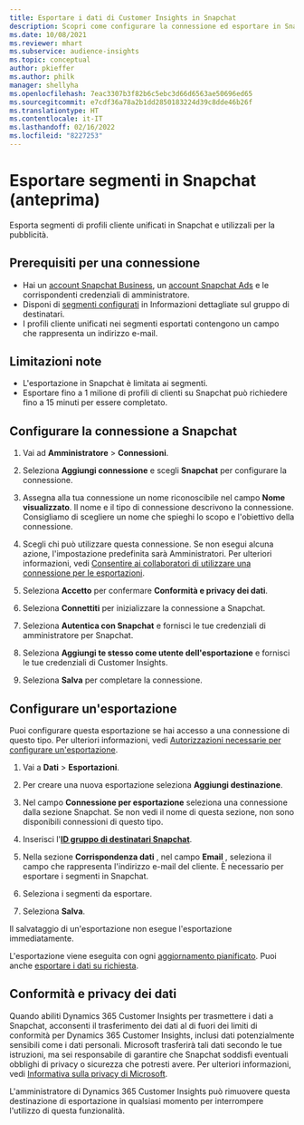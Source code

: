 ```yaml
---
title: Esportare i dati di Customer Insights in Snapchat
description: Scopri come configurare la connessione ed esportare in Snapchat.
ms.date: 10/08/2021
ms.reviewer: mhart
ms.subservice: audience-insights
ms.topic: conceptual
author: pkieffer
ms.author: philk
manager: shellyha
ms.openlocfilehash: 7eac3307b3f82b6c5ebc3d66d6563ae50696ed65
ms.sourcegitcommit: e7cdf36a78a2b1dd2850183224d39c8dde46b26f
ms.translationtype: HT
ms.contentlocale: it-IT
ms.lasthandoff: 02/16/2022
ms.locfileid: "8227253"
---
```

# <a name="export-segments-to-snapchat-preview"></a>Esportare segmenti in Snapchat (anteprima)

Esporta segmenti di profili cliente unificati in Snapchat e utilizzali per la pubblicità. 

## <a name="prerequisites-for-a-connection"></a>Prerequisiti per una connessione

-   Hai un [account Snapchat Business](https://business.snapchat.com/), un [account Snapchat Ads](https://ads.snapchat.com/) e le corrispondenti credenziali di amministratore.
-   Disponi di [segmenti configurati](segments.md) in Informazioni dettagliate sul gruppo di destinatari.
-   I profili cliente unificati nei segmenti esportati contengono un campo che rappresenta un indirizzo e-mail.

## <a name="known-limitations"></a>Limitazioni note

- L'esportazione in Snapchat è limitata ai segmenti.
- Esportare fino a 1 milione di profili di clienti su Snapchat può richiedere fino a 15 minuti per essere completato. 

## <a name="set-up-connection-to-snapchat"></a>Configurare la connessione a Snapchat

1. Vai ad **Amministratore** > **Connessioni**.

1. Seleziona **Aggiungi connessione** e scegli **Snapchat** per configurare la connessione.

1. Assegna alla tua connessione un nome riconoscibile nel campo **Nome visualizzato**. Il nome e il tipo di connessione descrivono la connessione. Consigliamo di scegliere un nome che spieghi lo scopo e l'obiettivo della connessione.

1. Scegli chi può utilizzare questa connessione. Se non esegui alcuna azione, l'impostazione predefinita sarà Amministratori. Per ulteriori informazioni, vedi [Consentire ai collaboratori di utilizzare una connessione per le esportazioni](connections.md#allow-contributors-to-use-a-connection-for-exports).

1. Seleziona **Accetto** per confermare **Conformità e privacy dei dati**.

1. Seleziona **Connettiti** per inizializzare la connessione a Snapchat.

1. Seleziona **Autentica con Snapchat** e fornisci le tue credenziali di amministratore per Snapchat. 

1. Seleziona **Aggiungi te stesso come utente dell'esportazione** e fornisci le tue credenziali di Customer Insights.

1. Seleziona **Salva** per completare la connessione.

## <a name="configure-an-export"></a>Configurare un'esportazione

Puoi configurare questa esportazione se hai accesso a una connessione di questo tipo. Per ulteriori informazioni, vedi [Autorizzazioni necessarie per configurare un'esportazione](export-destinations.md#set-up-a-new-export).

1. Vai a **Dati** > **Esportazioni**.

1. Per creare una nuova esportazione seleziona **Aggiungi destinazione**.

1. Nel campo **Connessione per esportazione** seleziona una connessione dalla sezione Snapchat. Se non vedi il nome di questa sezione, non sono disponibili connessioni di questo tipo.

1. Inserisci l'[**ID gruppo di destinatari Snapchat**](https://businesshelp.snapchat.com/s/article/custom-audiences).

1. Nella sezione **Corrispondenza dati** , nel campo **Email** , seleziona il campo che rappresenta l'indirizzo e-mail del cliente. È necessario per esportare i segmenti in Snapchat.

1. Seleziona i segmenti da esportare. 

1. Seleziona **Salva**.

Il salvataggio di un'esportazione non esegue l'esportazione immediatamente.

L'esportazione viene eseguita con ogni [aggiornamento pianificato](system.md#schedule-tab). Puoi anche [esportare i dati su richiesta](export-destinations.md#run-exports-on-demand). 


## <a name="data-privacy-and-compliance"></a>Conformità e privacy dei dati

Quando abiliti Dynamics 365 Customer Insights per trasmettere i dati a Snapchat, acconsenti il trasferimento dei dati al di fuori dei limiti di conformità per Dynamics 365 Customer Insights, inclusi dati potenzialmente sensibili come i dati personali. Microsoft trasferirà tali dati secondo le tue istruzioni, ma sei responsabile di garantire che Snapchat soddisfi eventuali obblighi di privacy o sicurezza che potresti avere. Per ulteriori informazioni, vedi [Informativa sulla privacy di Microsoft](https://go.microsoft.com/fwlink/?linkid=396732).

L'amministratore di Dynamics 365 Customer Insights può rimuovere questa destinazione di esportazione in qualsiasi momento per interrompere l'utilizzo di questa funzionalità.
